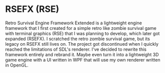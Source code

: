 # RSEFX (RSE)
Retro Survival Engine Framework Extended is a lightweight engine framework that I first created for a simple retro like zombie survival game with terminal graphics (RSE) that I was planning to develop, which later got expanded (RSEFX). I scratched the retro zombie survival game, but its legacy on RSEFX still lives on.
The project got discontinued when I quickly reached the limitations of SDL's renderer. I've decided to rewrite this framework entirely and rebrand it. Maybe even turn it into a lightweight 3D game engine with a UI written in WPF that will use my own renderer written in OpenGL.

